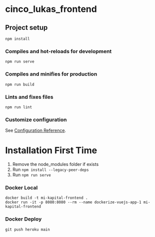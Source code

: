 # cinco_lukas_frontend

## Project setup
```
npm install
```

### Compiles and hot-reloads for development
```
npm run serve
```

### Compiles and minifies for production
```
npm run build
```

### Lints and fixes files
```
npm run lint
```

### Customize configuration
See [Configuration Reference](https://cli.vuejs.org/config/).


# Installation First Time

1. Remove the node_modules folder if exists
2. Run ```npm install --legacy-peer-deps```
3. Run ```npm run serve```



### Docker Local
````
docker build -t mi-kapital-frontend .
docker run -it -p 8080:8080 --rm --name dockerize-vuejs-app-1 mi-kapital-frontend
````


### Docker Deploy
````
git push heroku main

````
